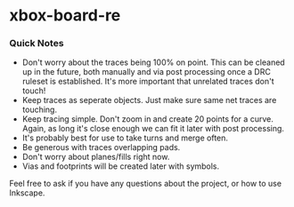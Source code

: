 # xbox-board-re


### Quick Notes
- Don't worry about the traces being 100% on point. This can be cleaned up in the future, both manually and via post processing once a DRC ruleset is established. It's more important that unrelated traces don't touch!
- Keep traces as seperate objects. Just make sure same net traces are touching.
- Keep tracing simple. Don't zoom in and create 20 points for a curve. Again, as long it's close enough we can fit it later with post processing.
- It's probably best for use to take turns and merge often.
- Be generous with traces overlapping pads.
- Don't worry about planes/fills right now.
- Vias and footprints will be created later with symbols.

Feel free to ask if you have any questions about the project, or how to use Inkscape.
